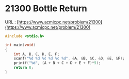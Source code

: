 # 21300 Bottle Return

URL : [https://www.acmicpc.net/problem/21300](https://www.acmicpc.net/problem/21300)

```c
#include <stdio.h>

int main(void)
{
    int A, B, C, D, E, F;
    scanf("%d %d %d %d %d %d", &A, &B, &C, &D, &E, &F);
    printf("%d", (A + B + C + D + E + F)*5);
    return 0;
}
```